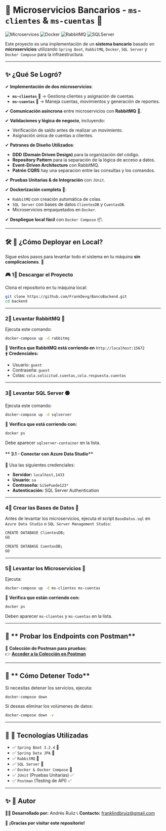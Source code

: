 # 🚀 Microservicios Bancarios - `ms-clientes` & `ms-cuentas` 🏦

![Microservices](https://img.shields.io/badge/Microservices-SpringBoot-green) ![Docker](https://img.shields.io/badge/Docker-Compose-blue) ![RabbitMQ](https://img.shields.io/badge/RabbitMQ-Messaging-orange) ![SQLServer](https://img.shields.io/badge/Database-SQLServer-red)

Este proyecto es una implementación de un **sistema bancario** basado en **microservicios** utilizando `Spring Boot`, `RabbitMQ`, `Docker`, `SQL Server` y `Docker Compose` para la infraestructura.

---

## ✨ **¿Qué Se Logró?**
✔ **Implementación de dos microservicios**:  
  - **`ms-clientes`** 📂 → Gestiona clientes y asignación de cuentas.  
  - **`ms-cuentas`** 📂 → Maneja cuentas, movimientos y generación de reportes.

✔ **Comunicación asíncrona** entre microservicios con **RabbitMQ** 📩.

✔ **Validaciones y lógica de negocio**, incluyendo:
   - Verificación de saldo antes de realizar un movimiento.
   - Asignación única de cuentas a clientes.

✔ **Patrones de Diseño Utilizados**:
   - **DDD (Domain Driven Design)** para la organización del código.
   - **Repository Pattern** para la separación de la lógica de acceso a datos.
   - **Event-Driven Architecture** con RabbitMQ.
   - **Patrón CQRS** hay una separacion entre las consultas y los comandos.

✔ **Pruebas Unitarias & de Integración** con `JUnit`.

✔ **Dockerización completa** 🐋:
   - `RabbitMQ` con creación automática de colas.
   - `SQL Server` con bases de datos `ClientesDB` y `CuentasDB`.
   - Microservicios empaquetados en `Docker`.

✔ **Despliegue local fácil** con `Docker Compose` 📦.

---

## 🛠 **🚀 ¿Cómo Deployar en Local?**
Sigue estos pasos para levantar todo el sistema en tu máquina **sin complicaciones**. 🚀

### 🎮 **1⃣ Descargar el Proyecto**
Clona el repositorio en tu máquina local:
```sh
git clone https://github.com/FrankDevg/BancoBackend.git
cd backend
```

---

###  **2⃣ Levantar RabbitMQ** 🐇
Ejecuta este comando:
```sh
docker-compose up -d rabbitmq
```
📌 **Verifica que RabbitMQ está corriendo en** `http://localhost:15672`  
🛉 **Credenciales:**  
  - Usuario: `guest`  
  - Contraseña: `guest`
  - Colas: `cola.solicitud.cuentas,cola.respuesta.cuentas`

---

###  **3⃣ Levantar SQL Server** 🟢
Ejecuta este comando:
```sh
docker-compose up -d sqlserver
```
📌 **Verifica que está corriendo con:**
```sh
docker ps
```
Debe aparecer `sqlserver-container` en la lista.

#### ** 3.1 - Conectar con Azure Data Studio**
📌 Usa las siguientes credenciales:
- **Servidor:** `localhost,1433`
- **Usuario:** `sa`
- **Contraseña:** `SiSePuede123*`
- **Autenticación:** SQL Server Authentication

---

###  **4⃣ Crear las Bases de Datos** 🏦
Antes de levantar los microservicios, ejecuta el script `BaseDatos.sql` en `Azure Data Studio` o `SQL Server Management Studio`:

```sh
CREATE DATABASE ClientesDB;
GO

CREATE DATABASE CuentasDB;
GO
```

---

###  **5⃣ Levantar los Microservicios** 🚀
Ejecuta:
```sh
docker-compose up -d ms-clientes ms-cuentas
```
📌 **Verifica que están corriendo con:**
```sh
docker ps
```
Deben aparecer `ms-clientes` y `ms-cuentas` en la lista.

---

## 🔎 ** Probar los Endpoints con Postman**
📌 **Colección de Postman para pruebas:**  
👉 **[Acceder a la Colección en Postman](https://www.postman.com/frankdevg/workspace/pruebatecnicabanca/collection/15595185-bdbead67-296a-4f23-9636-e9cb526f2764?action=share&creator=15595185)**  

---

## 🚀 ** Cómo Detener Todo**
Si necesitas detener los servicios, ejecuta:
```sh
docker-compose down
```
Si deseas eliminar los volúmenes de datos:
```sh
docker-compose down -v
```

---

## 🎯 **📁 Tecnologías Utilizadas**
- ✅ `Spring Boot 3.2.4` 🚀
- ✅ `Spring Data JPA` 📂
- ✅ `RabbitMQ` 🐇
- ✅ `SQL Server` 🏦
- ✅ `Docker & Docker Compose` 🐋
- ✅ `JUnit` (Pruebas Unitarias) ✅
- ✅ `Postman` (Testing de API) ✅

---

## ✨ **🎯 Autor**
👨‍💻 **Desarrollado por:** Andrés Ruiiz
📞 **Contacto:** franklindbruiz@gmail.com

📌 **¡Gracias por visitar este repositorio!** 

